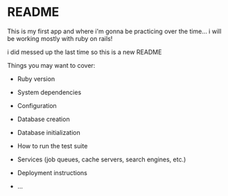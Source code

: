 # README

This is my first app and where i'm gonna be practicing over the time...
i will be working mostly with ruby on rails!

i did messed up the last time so this is a new README

Things you may want to cover:

- Ruby version

- System dependencies

- Configuration

- Database creation

- Database initialization

- How to run the test suite

- Services (job queues, cache servers, search engines, etc.)

- Deployment instructions

- ...
